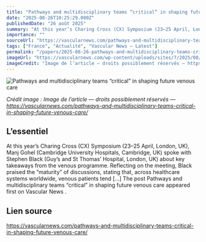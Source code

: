 ```yaml
---
title: "Pathways and multidisciplinary teams “critical” in shaping future venous care"
date: "2025-08-26T10:25:29.000Z"
publishedDate: "26 août 2025"
summary: "At this year’s Charing Cross (CX) Symposium (23–25 April, London, UK), Manj Gohel (Cambridge University Hospitals, Cambridge, UK) spoke with Stephen Black (Guy’s and St Thomas’ Hospital, London, UK) about key takeaways from the venous programme. Reflecting on the meeting, Black praised the “maturity” of discussions, stating that, across healthcare systems worldwide, venous patients tend [&#8230;] The post Pathways and multidisciplinary teams “critical” in shaping future venous care appeared first on Vascular News ."
importance: ""
sourceUrl: "https://vascularnews.com/pathways-and-multidisciplinary-teams-critical-in-shaping-future-venous-care/"
tags: ["France", "Actualité", "Vascular News — Latest"]
permalink: "/papers/2025-08-26-pathways-and-multidisciplinary-teams-critical-in-shaping-future-venous-care"
imageUrl: "https://vascularnews.com/wp-content/uploads/sites/7/2025/08/CX-25_Web.png"
imageCredit: "Image de l’article — droits possiblement réservés — https://vascularnews.com/pathways-and-multidisciplinary-teams-critical-in-shaping-future-venous-care/"
---
```


![Pathways and multidisciplinary teams “critical” in shaping future venous care](https://vascularnews.com/wp-content/uploads/sites/7/2025/08/CX-25_Web.png)

*Crédit image : Image de l’article — droits possiblement réservés — https://vascularnews.com/pathways-and-multidisciplinary-teams-critical-in-shaping-future-venous-care/*

## L’essentiel

At this year’s Charing Cross (CX) Symposium (23–25 April, London, UK), Manj Gohel (Cambridge University Hospitals, Cambridge, UK) spoke with Stephen Black (Guy’s and St Thomas’ Hospital, London, UK) about key takeaways from the venous programme. Reflecting on the meeting, Black praised the “maturity” of discussions, stating that, across healthcare systems worldwide, venous patients tend [&#8230;] The post Pathways and multidisciplinary teams “critical” in shaping future venous care appeared first on Vascular News .

## Lien source

https://vascularnews.com/pathways-and-multidisciplinary-teams-critical-in-shaping-future-venous-care/
